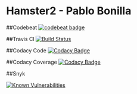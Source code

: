 # Hamster2 - Pablo Bonilla

##Codebeat
[![codebeat badge](https://codebeat.co/badges/c2a6ac65-607d-43da-80ff-65955dc87a85)](https://codebeat.co/projects/github-com-prbonill-hamster2-master)

##Travis CI
[![Build Status](https://travis-ci.org/prbonill/Hamster2.svg?branch=master)](https://travis-ci.org/prbonill/Hamster2)

##Codacy Code
[![Codacy Badge](https://api.codacy.com/project/badge/Grade/3273ac501eca4eb3888831890a7a59af)](https://www.codacy.com/app/prbonill/Hamster2?utm_source=github.com&amp;utm_medium=referral&amp;utm_content=prbonill/Hamster2&amp;utm_campaign=Badge_Grade)

##Codacy Coverage
[![Codacy Badge](https://api.codacy.com/project/badge/Grade/3273ac501eca4eb3888831890a7a59af)](https://www.codacy.com/app/prbonill/Hamster2?utm_source=github.com&amp;utm_medium=referral&amp;utm_content=prbonill/Hamster2&amp;utm_campaign=Badge_Grade)

##Snyk
                
[![Known Vulnerabilities](https://snyk.io/test/github/prbonill/Hamster2/badge.svg?targetFile=requirements.txt)](https://snyk.io/test/github/prbonill/Hamster2?targetFile=requirements.txt)

              